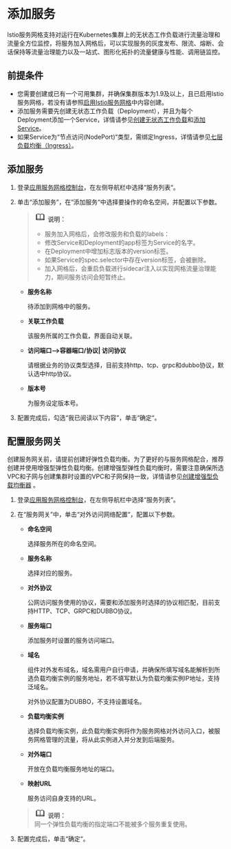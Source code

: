 # 添加服务<a name="istio_01_0004"></a>

Istio服务网格支持对运行在Kubernetes集群上的无状态工作负载进行流量治理和流量全方位监控，将服务加入网格后，可以实现服务的灰度发布、限流、熔断、会话保持等流量治理能力以及一站式、图形化拓扑的流量健康与性能、调用链监控。

## 前提条件<a name="section46171455237"></a>

-   您需要创建或已有一个可用集群，并确保集群版本为1.9及以上，且已启用Istio服务网格，若没有请参照[启用Istio服务网格](启用Istio服务网格.md)中内容创建。
-   添加服务需要先创建无状态工作负载（Deployment），并且为每个Deployment添加一个Service，详情请参见[创建无状态工作负载](https://support.huaweicloud.com/usermanual-cce/cce_01_0047.html)和[添加Service](https://support.huaweicloud.com/usermanual-cce/cce_01_0011.html)。
-   如果Service为“节点访问\(NodePort\)“类型，需绑定Ingress，详情请参见[七层负载均衡（Ingress）](https://support.huaweicloud.com/usermanual-cce/cce_01_0094.html)。

## 添加服务<a name="section1929061418230"></a>

1.  登录[应用服务网格控制台](https://console.huaweicloud.com/istio/?locale=zh-cn)，在左侧导航栏中选择“服务列表“。
2.  单击“添加服务”，在“添加服务“中选择要操作的命名空间，并配置以下参数。

    >![](public_sys-resources/icon-note.gif) **说明：**   
    >-   服务加入网格后，会修改服务和负载的labels：  
    >    -   修改Service和Deployment的app标签为Service的名字。  
    >    -   在Deployment中增加标志版本的version标签。  
    >    -   如果Service的spec.selector中存在version标签，会被删除。  
    >-   加入网格后，会重启负载进行sidecar注入以实现网格流量治理能力，期间服务访问会短暂终止。  

    -   **服务名称**

        待添加到网格中的服务。

    -   **关联工作负载**

        该服务所属的工作负载，界面自动关联。

    -   **访问端口--\>容器端口/协议| 访问协议**

        请根据业务的协议类型选择，目前支持http、tcp、grpc和dubbo协议，默认选中http协议。

    -   **版本号**

        为服务设定版本号。

3.  配置完成后，勾选“我已阅读以下内容”，单击“确定“。

## 配置服务网关<a name="section825982603818"></a>

创建服务网关前，请提前创建好弹性负载均衡。为了更好的与服务网格配合，推荐创建并使用增强型弹性负载均衡。创建增强型弹性负载均衡时，需要注意确保所选VPC和子网与创建集群时设置的VPC和子网保持一致，详情请参见[创建增强型负载均衡器](https://support.huaweicloud.com/qs-elb/zh-cn_topic_0052569751.html)  。

1.  登录[应用服务网格控制台](https://console.huaweicloud.com/istio/?locale=zh-cn)，在左侧导航栏中选择“服务列表“。
2.  在“服务网关”中，单击“对外访问网络配置“，配置以下参数。

    -   **命名空间**

        选择服务所在的命名空间。

    -   **服务名称**

        选择对应的服务。

    -   **对外协议**

        公网访问服务使用的协议，需要和添加服务时选择的协议相匹配，目前支持HTTP、TCP、GRPC和DUBBO协议。

    -   **服务端口**

        添加服务时设置的服务访问端口。

    -   **域名**

        组件对外发布域名，域名需用户自行申请，并确保所填写域名能解析到所选负载均衡实例的服务地址，若不填写默认为负载均衡实例IP地址，支持泛域名。

        对外协议配置为DUBBO，不支持设置域名。

    -   **负载均衡实例**

        选择负载均衡实例，此负载均衡实例将作为服务网格对外访问入口，被服务网格管理的流量，将从此实例进入并分发到后端服务。

    -   **对外端口**

        开放在负载均衡服务地址的端口。

    -   **映射URL**

        服务访问自身支持的URL。

    >![](public_sys-resources/icon-note.gif) **说明：**   
    >同一个弹性负载均衡的指定端口不能被多个服务重复使用。  

3.  配置完成后，单击“确定“。

